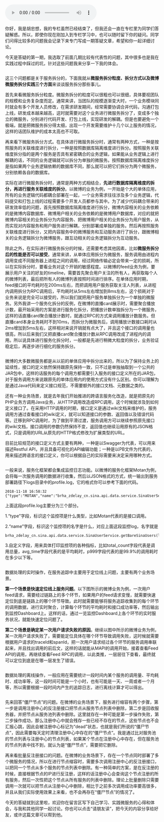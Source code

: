 <audio title="阿忠伯的特别放送 _ 答疑解惑01" src="https://static001.geekbang.org/resource/audio/12/eb/124024d898790a736b8e3987d43f73eb.mp3" controls="controls"></audio> 
<p>你好，我是胡忠想，我的专栏虽然已经结束了，但我还会一直在专栏里为同学们答疑解惑。所以，即使你现在刚加入到专栏学习中，也可以随时留下你的疑问。同学们问得比较多的问题我会记录下来专门写成一期答疑文章，希望和你一起详细讨论。</p><p><span class="orange">今天是答疑的第一期，我选取了前面几期比较有代表性的问题，其中很多也是我在实践过程中踩过的坑，针对这些问题我来分享一下我的体会。</span></p><p><img src="https://static001.geekbang.org/resource/image/dc/2e/dc985041d4cf7691014f3a8be94fad2e.jpeg" alt=""><img src="https://static001.geekbang.org/resource/image/0d/78/0d99b3e1eb65599dffda535d8aafd778.jpeg" alt=""><img src="https://static001.geekbang.org/resource/image/0e/e6/0efa0b0356e169dd2b2cf714b4418de6.jpeg" alt=""></p><p>这三个问题都是关于服务拆分的，下面我就从<strong>微服务拆分粒度、拆分方式以及微博微服务拆分实践三个方面</strong>来谈谈服务拆分那些事儿。</p><p>首先来看微服务拆分粒度。微服务拆分的粒度可以很粗也可以很细，具体要视团队的规模和业务复杂度而定。通常来讲，当团队的规模逐渐变大时，一个业务模块同时就会有多个开发人员修改，在需求研发期间，经常需要协调合并代码，沟通打包上线，研发成本越来越高，这时就需要对这个业务进行微服务拆分了，变成多个独立的微服务，分别进行代码开发、打包上线，实现研发的解耦。但是也要避免一个极端，就是把微服务拆分得太细，出现一个开发需要维护十几个以上服务的情况，这样的话团队维护的成本太高也不可取。</p><p>再来看下微服务拆分方式。在具体进行微服务拆分时，通常有两种方式，一种是按照服务的关联维度进行拆分，一种是按照数据库隔离维度进行拆分。按照服务关联维度拆分指的是两个服务是否具有紧密耦合的业务逻辑，如果能从业务逻辑上进行解耦的话，不同的业务逻辑就可以拆分为单独的微服务。按照数据库隔离维度拆分是指如果两个业务逻辑依赖的数据库不同，那么就可以把它们拆分为两个微服务，分别依赖各自的数据库。</p><!-- [[[read_end]]] --><p>实际在进行微服务拆分时，通常是两种方式相结合，<strong>先进行数据库隔离维度的拆分，再进行服务关联维度的拆分</strong>。以微博的业务为例，一开始是个大的单体应用，所有的业务逻辑代码都耦合部署在一起，一个业务需求往往涉及多个业务逻辑，代码提交和打包上线的过程需要多个开发人员都参与其中。为了减少代码耦合带来的研发效率低的问题，首先按照数据库隔离维度进行拆分，微博内容相关的业务依赖的是微博内容数据库、微博用户相关的业务依赖的是微博用户数据库，对应的就把微博内容相关的业务拆分为内容服务、把微博用户相关的业务拆分为用户服务，从而实现对内容服务和用户服务进行解耦，分别部署成单独的服务。然后再按照服务关联维度进行拆分，又把内容服务中的微博服务和互动服务进行了拆分，跟微博相关的业务逻辑拆分为微博服务，跟互动相关的业务逻辑拆分为互动服务。</p><p>除此之外，在实际进行微服务拆分的时候，还需要考虑其他因素，比如<strong>微服务拆分后的性能是否可以接受</strong>。通常来讲，从单体应用拆分为微服务，服务调用由进程内调用变成不同服务器上进程之间的调用，经过网络传输必定会带来一定的损耗，所以在实际拆分时，要看业务对这个开销的敏感程度。以微博的feed业务为例，要展示用户关注的好友的timeline，需要首先聚合用户关注的所有人，再获取每个人的微博列表，最后把所有人的微博列表按照时间进行排序。在单体应用时期，feed接口的平均耗时在200ms左右，而把调用用户服务获取关注人列表，从进程内调用拆分为RPC调用后，平均耗时从5ms左右增加到8ms左右，这个损耗对于业务来说是完全可以接受的，所以我们就把用户服务单独拆分为一个单独的微服务。另外我讲一个服务化拆分的反例，在微博的直播card展示时，需要聚合播放计数，最开始采用的方案是进行服务化拆分，把播放计数单独拆分为一个微服务，这样的话直播card聚合播放计数时，就通过RPC的方式来调用播放计数服务。但直播card本身业务耗时不到10ms，而拆分为微服务后，调用播放计数接口耗时从2ms增加到5ms左右，这样相对来说开销就有点大了，并且这个接口的调用量也很高，所以后来我们又把直播card聚合播放计数从RPC调用改成了进程内的调用。所以说具体进行服务化拆分时，一般都是先进行稍微大粒度的拆分，业务验证稳定后，再逐步进行细化的服务拆分。</p><p><img src="https://static001.geekbang.org/resource/image/20/70/20515bffab7540109eaa36888273e470.jpeg" alt=""></p><p>微博的大多数微服务都是从以前的单体应用中拆分出来的，所以为了保持业务上的延续性，接口的定义依然保持跟原先保持一致，只不过是单独抽取到一个公共的JAR包中，这样的话服务的每个调用方都需要引入服务的接口定义所在的JAR包，对于服务调用方来说跟原先的单体应用内的使用方式没有什么区别。你可以理解为是通过Java代码来定义接口规范，不需要额外的接口文档、元数据之类的。</p><p>还有一种业务场景，就是去年我们开始推进的跨语言服务化改造，就是把原先的PHP业务方调用Java业务，从HTTP调用改造成RPC调用，这个时候就涉及到如何定义接口了。在采用HTTP调用的时期，接口定义是通过wiki文档来维护的，服务调用方通过查看接口的wiki定义，就可以知道接口的参数、返回值以及错误代码等。迁移到RPC调用时，为了做到平滑过渡，服务调用方可以继续参照原先接口的wiki文档，接口调用的参数仍然保持不变，返回值也继续沿用原有的JSON格式，只是调用的URL从原先的HTTP格式修改为扩展类型的URL。</p><p>目前比较规范的接口定义方式主要有两种，一种是以Swagger为代表，可以用来描述Restful API，并且具备可视化的API编辑功能；一种是以PB文件为代表的，用来描述跨语言的接口定义，你可以根据自己的实际需要来决定采用哪种方式。</p><p><img src="https://static001.geekbang.org/resource/image/7d/26/7d1b287167bb5526f2844ee548a47226.jpeg" alt=""></p><p>一般来说，服务化框架都会集成监控日志功能。以微博的服务化框架Motan为例，会将每一次服务调用的数据进行收集，然后以JSON格式的方式，统一输出到服务部署路径下logs目录中的profile.log，它的格式你可以参考下面的代码。</p><pre><code>2018-11-18 16:58:32 {&quot;type&quot;:&quot;MOTAN&quot;,&quot;name&quot;:&quot;brha_zdelay_cn.sina.api.data.service.SinaUserService.getBareSinaUsers(long[])&quot;,&quot;slowThreshold&quot;:&quot;200&quot;,&quot;total_count&quot;:&quot;266&quot;,&quot;slow_count&quot;:&quot;0&quot;,&quot;avg_time&quot;:&quot;10.00&quot;,&quot;interval1&quot;:&quot;0&quot;,&quot;interval2&quot;:&quot;266&quot;,&quot;interval3&quot;:&quot;0&quot;,&quot;interval4&quot;:&quot;0&quot;,&quot;interval5&quot;:&quot;0&quot;,&quot;p75&quot;:&quot;10.00&quot;,&quot;p95&quot;:&quot;10.00&quot;,&quot;p98&quot;:&quot;10.00&quot;,&quot;p99&quot;:&quot;10.00&quot;,&quot;p999&quot;:&quot;10.00&quot;,&quot;biz_excp&quot;:&quot;0&quot;,&quot;other_excp&quot;:&quot;0&quot;,&quot;avg_tps&quot;:&quot;26&quot;,&quot;max_tps&quot;:&quot;31&quot;,&quot;min_tps&quot;:&quot;23&quot;}
</code></pre><p>上面这段profile.log主要分为三个部分。</p><p>1.“type”字段，标识这个监控项是什么类型，比如Motan代表的是接口调用。</p><p>2.“name”字段，标识这个监控项的名字是什么，对应上面这段监控log，名字就是</p><pre><code>brha_zdelay_cn.sina.api.data.service.SinaUserService.getBareSinaUsers(long[])
</code></pre><p>3.自定义字段，用来具体打印监控项的各种指标，比如total_count字段代表是调用总量，avg_time字段代表的是平均耗时，p999字段代表的是99.9%的调用耗时在多少以下等。</p><p><img src="https://static001.geekbang.org/resource/image/41/93/417aace7b4697ed058b7a632eb676793.jpeg" alt=""></p><p>数据处理的实时操作，在服务追踪中主要用于定位线上问题，主要有两个业务场景。</p><p><strong>第一个场景是快速定位线上服务问题</strong>。以下图所示的微博业务为例，一次用户feed请求，需要经过链路上的多个环节，如果用户的feed请求变慢，就需要快速定位到底是链路上的哪个环节导致。此时就需要能够将服务追踪收集到的每个环节的调用数据，进行实时聚合，计算每个环节的平均耗时和接口成功率等，然后输出到监控Dashboard上。这样的话，通过一览监控Dashboard上各个环节的实时服务状况，就能快速定位问题了。</p><p><strong>第二个场景是确定某一次用户请求失败的原因</strong>。继续以图中所示的微博业务为例，某一次用户请求失败了，需要能定位具体在哪个环节导致调用失败，这时候就需要根据用户请求的traceId和spanId，把一次用户请求经过各个环节的服务调用串联起来，并且找出调用的前后文，这样的话就能从MAPI的调用开始，接着查看Feed API的调用，再继续查看Feed RPC的调用，以此类推，一层层往下查看，最终就可以定位到底是在哪一层发生了错误。</p><p><img src="https://static001.geekbang.org/resource/image/b6/7b/b63bd8abd8e90ff75fb012068d419f7b.png" alt=""></p><p>数据处理的离线操作，一般应用在需要统计一段时间内某个服务的调用量、平均耗时、成功率等，这一段时间可能是一个小时，也有可能是一天、一周或者一个月等，所以需要根据一段时间内产生的追踪日志，进行离线计算才可以得出。</p><p><img src="https://static001.geekbang.org/resource/image/23/c6/233e10fb8c02ea82039a83a9e446dec6.jpeg" alt=""></p><p>先来回答“僵尸节点”的问题。在微博的业务场景下，服务进行缩容有两个步骤，第一步是调用注册中心的反注册接口把节点从服务节点列表中删除，第二步是回收服务器，并把节点从服务池列表中删除。这里就存在一种可能是第一步操作失败，第二步操作成功，那么注册中心中就会残存一些已经不存在的节点，这些节点也不会汇报心跳，因此会被注册中心标记为“dead”状态，也就是我们所说的“僵尸节点”，因此需要每天定时清理注册中心中存在的“僵尸节点”。我是通过比对服务池的节点列表与注册中心的节点列表，如果某个节点在注册中心中存在，但在服务池的节点列表中找不到，就认为是“僵尸节点”，需要把它删除。</p><p>再来看批量反注册接口的问题。在微博的业务场景下，存在一个节点同时部署了多个微服务的情况，所以在进行节点缩容时，需要多次调用注册中心的反注册接口，以把同一个节点从多个服务的节点列表中删除。有一种简单的方案，是在反注册的时候，直接根据节点的IP进行反注册，这样的话注册中心会查询这个节点注册的所有服务，然后一次性把这个节点从所有服务的列表中删除。理论上批量删除只需要调用一次就可以把节点从注册中心中删除，相比于之前多次调用成功率要高很多，并且从我们实际使用效果上来看，也不会再存在“僵尸节点”的情况了。</p><p>今天的答疑就到这里啦，欢迎你在留言区写下自己学习、实践微服务的心得和体会，与我和其他同学一起讨论。你也可以点击“请朋友读”，把今天的内容分享给好友，或许这篇文章可以帮到他。</p><p></p>